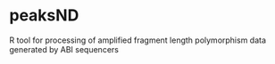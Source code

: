 peaksND
=======

R tool for processing of amplified fragment length polymorphism data generated by ABI sequencers
